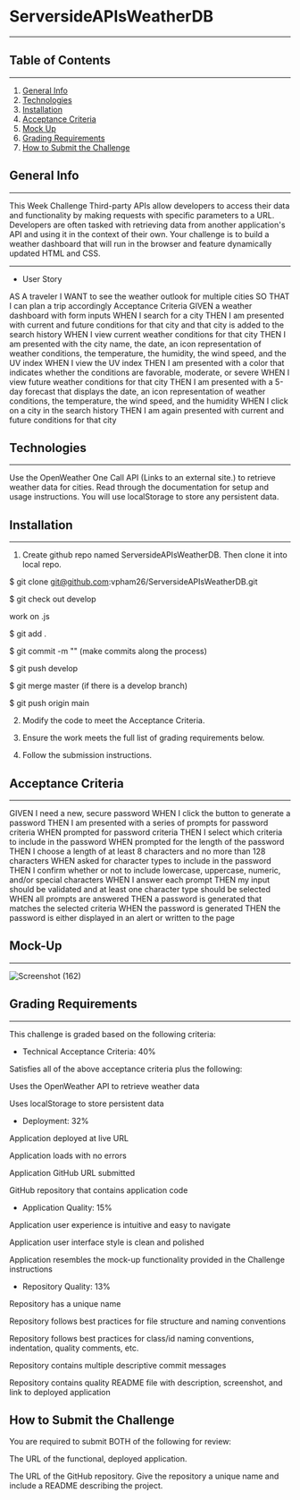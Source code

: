 # ServersideAPIsWeatherDB
***

## Table of Contents
***

1. [General Info](#general-info)
2. [Technologies](#technologies)
3. [Installation](#installation)
4. [Acceptance Criteria](#acceptance-criteria)
5. [Mock Up](#mock-up)
6. [Grading Requirements](#grading-requirements)
7. [How to Submit the Challenge](#how-to-submit-the-challenge)

## General Info
***

This Week Challenge
Third-party APIs allow developers to access their data and functionality by making requests with specific parameters to a URL. Developers are often tasked with retrieving data from another application's API and using it in the context of their own. Your challenge is to build a weather dashboard that will run in the browser and feature dynamically updated HTML and CSS.

*** 

* User Story

AS A traveler
I WANT to see the weather outlook for multiple cities
SO THAT I can plan a trip accordingly
Acceptance Criteria
GIVEN a weather dashboard with form inputs
WHEN I search for a city
THEN I am presented with current and future conditions for that city and that city is added to the search history
WHEN I view current weather conditions for that city
THEN I am presented with the city name, the date, an icon representation of weather conditions, the temperature, the humidity, the wind speed, and the UV index
WHEN I view the UV index
THEN I am presented with a color that indicates whether the conditions are favorable, moderate, or severe
WHEN I view future weather conditions for that city
THEN I am presented with a 5-day forecast that displays the date, an icon representation of weather conditions, the temperature, the wind speed, and the humidity
WHEN I click on a city in the search history
THEN I am again presented with current and future conditions for that city

## Technologies
***
Use the OpenWeather One Call API (Links to an external site.) to retrieve weather data for cities. Read through the documentation for setup and usage instructions. You will use localStorage to store any persistent data.

## Installation
***

1. Create github repo named ServersideAPIsWeatherDB. Then clone it into local repo.
    
$ git clone git@github.com:vpham26/ServersideAPIsWeatherDB.git

$ git check out develop

work on .js 

$ git add .

$ git commit -m "" (make commits along the process)

$ git push develop

$ git merge master (if there is a develop branch) 

$ git push origin main

2. Modify the code to meet the Acceptance Criteria.

3. Ensure the work meets the full list of grading requirements below.

4. Follow the submission instructions.

## Acceptance Criteria
*** 

GIVEN I need a new, secure password
WHEN I click the button to generate a password
THEN I am presented with a series of prompts for password criteria
WHEN prompted for password criteria
THEN I select which criteria to include in the password
WHEN prompted for the length of the password
THEN I choose a length of at least 8 characters and no more than 128 characters
WHEN asked for character types to include in the password
THEN I confirm whether or not to include lowercase, uppercase, numeric, and/or special characters
WHEN I answer each prompt
THEN my input should be validated and at least one character type should be selected
WHEN all prompts are answered
THEN a password is generated that matches the selected criteria
WHEN the password is generated
THEN the password is either displayed in an alert or written to the page

## Mock-Up
*** 

![Screenshot (162)](https://user-images.githubusercontent.com/78709516/152705474-e9c0a084-04c5-49c8-a96e-ff53be1ebf12.png)


## Grading Requirements
***

This challenge is graded based on the following criteria:

* Technical Acceptance Criteria: 40%

Satisfies all of the above acceptance criteria plus the following:

Uses the OpenWeather API to retrieve weather data

Uses localStorage to store persistent data

* Deployment: 32%

Application deployed at live URL

Application loads with no errors

Application GitHub URL submitted

GitHub repository that contains application code

* Application Quality: 15%

Application user experience is intuitive and easy to navigate

Application user interface style is clean and polished

Application resembles the mock-up functionality provided in the Challenge instructions

* Repository Quality: 13%

Repository has a unique name

Repository follows best practices for file structure and naming conventions

Repository follows best practices for class/id naming conventions, indentation, quality comments, etc.

Repository contains multiple descriptive commit messages

Repository contains quality README file with description, screenshot, and link to deployed application

## How to Submit the Challenge

You are required to submit BOTH of the following for review:

The URL of the functional, deployed application.

The URL of the GitHub repository. Give the repository a unique name and include a README describing the project.
